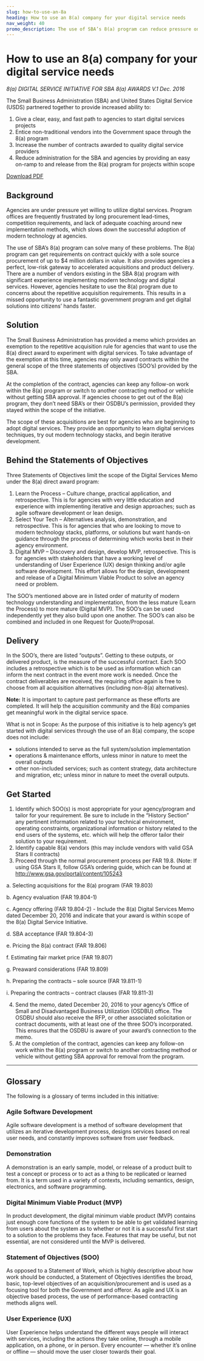 ```yaml
---
slug: how-to-use-an-8a
heading: How to use an 8(a) company for your digital service needs
nav_weight: 40
promo_description: The use of SBA’s 8(a) program can reduce pressure on agencies to use digital services by shortening procurement lead times, ease competition requirements, and provide coaching around new implementation methods.
---
```


# How to use an 8(a) company for your digital service needs

_8(a) DIGITAL SERVICE INITIATIVE FOR SBA 8(a) AWARDS_
_V.1 Dec. 2016_

The Small Business Administration (SBA) and United States Digital Service (USDS) partnered together to provide increased ability to:

1. Give a clear, easy, and fast path to agencies to start digital services projects
2. Entice non-traditional vendors into the Government space through the 8(a) program
3. Increase the number of contracts awarded to quality digital service providers
4. Reduce administration for the SBA and agencies by providing an easy on-ramp to and release from the 8(a) program for projects within scope

<a class="usa-button" target="_blank" href="/assets/files/USDS-HowTo8a.pdf">Download PDF</a>

## Background

Agencies are under pressure yet willing to utilize digital services. Program offices are frequently frustrated by long procurement lead-times, competition requirements, and lack of adequate coaching around new implementation methods, which slows down the successful adoption of modern technology at agencies.

The use of SBA’s 8(a) program can solve many of these problems. The 8(a) program can get requirements on contract quickly with a sole source procurement of up to $4 million dollars in value. It also provides agencies a perfect, low-risk gateway to accelerated acquisitions and product delivery. There are a number of vendors existing in the SBA 8(a) program with significant experience implementing modern technology and digital services. However, agencies hesitate to use the 8(a) program due to concerns about the repetitive acquisition requirements. This results in a missed opportunity to use a fantastic government program and get digital solutions into citizens’ hands faster.

## Solution

The Small Business Administration has provided a memo which provides an exemption to the repetitive acquisition rule for agencies that want to use the 8(a) direct award to experiment with digital services. To take advantage of the exemption at this time, agencies may only award contracts within the general scope of the three statements of objectives (SOO’s) provided by the SBA.

At the completion of the contract, agencies can keep any follow-on work within the 8(a) program or switch to another contracting method or vehicle without getting SBA approval. If agencies choose to get out of the 8(a) program, they don’t need SBA’s or their OSDBU’s permission, provided they stayed within the scope of the initiative.

The scope of these acquisitions are best for agencies who are beginning to adopt digital services. They provide an opportunity to learn digital services techniques, try out modern technology stacks, and begin iterative development.

## Behind the Statements of Objectives

Three Statements of Objectives limit the scope of the Digital Services Memo under the 8(a) direct award program:

1. Learn the Process – Culture change, practical application, and retrospective. This is for agencies with very little education and experience with implementing iterative and design approaches; such as agile software development or lean design.
2. Select Your Tech – Alternatives analysis, demonstration, and retrospective. This is for agencies that who are looking to move to modern technology stacks, platforms, or solutions but want hands-on guidance through the process of determining which works best in their agency environment.
3. Digital MVP – Discovery and design, develop MVP, retrospective. This is for agencies with stakeholders that have a working level of understanding of User Experience (UX) design thinking and/or agile software development. This effort allows for the design, development and release of a Digital Minimum Viable Product to solve an agency need or problem.

The SOO’s mentioned above are in listed order of maturity of modern technology understanding and implementation, from the less mature (Learn the Process) to more mature (Digital MVP). The SOO’s can be used independently yet they also build upon one another. The SOO’s can also be combined and included in one Request for Quote/Proposal.

## Delivery

In the SOO’s, there are listed “outputs”. Getting to these outputs, or delivered product, is the measure of the successful contract. Each SOO includes a retrospective which is to be used as information which can inform the next contract in the event more work is needed. Once the contract deliverables are received, the requiring office again is free to choose from all acquisition alternatives (including non-8(a) alternatives).

**Note:** It is important to capture past performance as these efforts are completed. It will help the acquisition community and the 8(a) companies get meaningful work in the digital service space.

What is not in Scope:
As the purpose of this initiative is to help agency’s get started with digital services through the use of an 8(a) company, the scope does not include:

- solutions intended to serve as the full system/solution implementation
- operations & maintenance efforts, unless minor in nature to meet the overall outputs
- other non-included services; such as content strategy, data architecture and migration, etc; unless minor in nature to meet the overall outputs.

## Get Started

1. Identify which SOO(s) is most appropriate for your agency/program and tailor for your requirement. Be sure to include in the “History Section” any pertinent information related to your technical environment, operating constraints, organizational information or history related to the end users of the systems, etc. which will help the offeror tailor their solution to your requirement.
2. Identify capable 8(a) vendors (this may include vendors with valid GSA Stars II contracts)
3. Proceed through the normal procurement process per FAR 19.8. (Note: If using GSA Stars II, follow GSA’s ordering guide, which can be found at <a href="http://www.gsa.gov/portal/content/105243" target="_blank" class="usa-external_link">http://www.gsa.gov/portal/content/105243</a>

a. Selecting acquisitions for the 8(a) program (FAR 19.803)

b. Agency evaluation (FAR 19.804-1)

c. Agency offering (FAR 19.804-2) - Include the 8(a) Digital Services Memo dated December 20, 2016 and indicate that your award is within scope of the 8(a) Digital Service Initiative.

d. SBA acceptance (FAR 19.804-3)

e. Pricing the 8(a) contract (FAR 19.806)

f. Estimating fair market price (FAR 19.807)

g. Preaward considerations (FAR 19.809)

h. Preparing the contracts – sole source (FAR 19.811-1)

i. Preparing the contracts – contract clauses (FAR 19.811-3)

4. Send the memo, dated December 20, 2016 to your agency’s Office of Small and Disadvantaged Business Utilization (OSDBU) office. The OSDBU should also receive the RFP, or other associated solicitation or contract documents, with at least one of the three SOO’s incorporated. This ensures that the OSDBU is aware of your award’s connection to the memo.
5. At the completion of the contract, agencies can keep any follow-on work within the 8(a) program or switch to another contracting method or vehicle without getting SBA approval for removal from the program.

---

## Glossary

The following is a glossary of terms included in this initiative:

### Agile Software Development

Agile software development is a method of software development that utilizes an iterative development process, designs services based on real user needs, and constantly improves software from user feedback.

### Demonstration

A demonstration is an early sample, model, or release of a product built to test a concept or process or to act as a thing to be replicated or learned from. It is a term used in a variety of contexts, including semantics, design, electronics, and software programming.

### Digital Minimum Viable Product (MVP)

In product development, the digital minimum viable product (MVP) contains just enough core functions of the system to be able to get validated learning from users about the system as to whether or not it is a successful first start to a solution to the problems they face. Features that may be useful, but not essential, are not considered until the MVP is delivered.

### Statement of Objectives (SOO)

As opposed to a Statement of Work, which is highly descriptive about how work should be conducted, a Statement of Objectives identifies the broad, basic, top-level objectives of an acquisition/procurement and is used as a focusing tool for both the Government and offeror. As agile and UX is an objective based process, the use of performance-based contracting methods aligns well.

### User Experience (UX)

User Experience helps understand the different ways people will interact with services, including the actions they take online, through a mobile application, on a phone, or in person. Every encounter — whether it’s online or offline — should move the user closer towards their goal.
